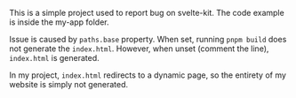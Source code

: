This is a simple project used to report bug on svelte-kit. The code example is inside the my-app folder.

Issue is caused by `paths.base` property. When set, running `pnpm build` does not generate the `index.html`. However, when unset (comment the line), `index.html` is generated.

In my project, `index.html` redirects to a dynamic page, so the entirety of my website is simply not generated. 
